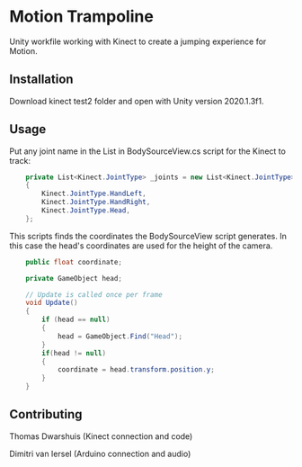 # Motion Trampoline

Unity workfile working with Kinect to create a jumping experience for Motion.

## Installation

Download kinect test2 folder and open with Unity version 2020.1.3f1.

## Usage

Put any joint name in the List in BodySourceView.cs script for the Kinect to track:

```C#
    private List<Kinect.JointType> _joints = new List<Kinect.JointType>
    {
        Kinect.JointType.HandLeft,
        Kinect.JointType.HandRight,
        Kinect.JointType.Head,
    };
```

This scripts finds the coordinates the BodySourceView script generates. In this case the head's coordinates are used for the height of the camera.
```C#
    public float coordinate;

    private GameObject head;

    // Update is called once per frame
    void Update()
    {
        if (head == null)
        {
            head = GameObject.Find("Head");
        }
        if(head != null)
        {
            coordinate = head.transform.position.y;
        }
    }
```

## Contributing
Thomas Dwarshuis (Kinect connection and code)

Dimitri van Iersel (Arduino connection and audio)
